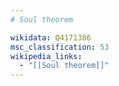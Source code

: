 ```yaml
---
# Soul theorem

wikidata: Q4171386
msc_classification: 53
wikipedia_links:
  - "[[Soul theorem]]"
---
```

